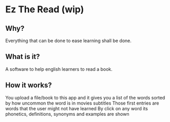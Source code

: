# Ez The Read (wip)

## Why?

Everything that can be done to ease learning shall be done.

## What is it?

A software to help english learners to read a book.

## How it works?

You upload a file/book to this app and it gives you a list of the words sorted by how uncommon the word is in movies subtitles
Those first entries are words that the user might not have learned
By click on any word its phonetics, definitions, synonyms and examples are shown
